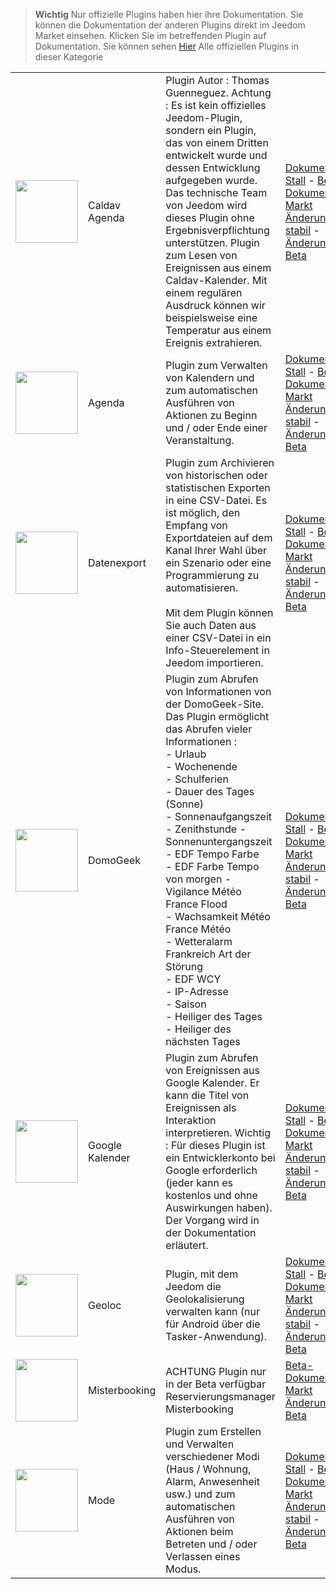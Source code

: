 
>**Wichtig**
>Nur offizielle Plugins haben hier ihre Dokumentation. Sie können die Dokumentation der anderen Plugins direkt im Jeedom Market einsehen. Klicken Sie im betreffenden Plugin auf Dokumentation.
>Sie können sehen [Hier](https://market.jeedom.com/index.php?v=d&p=market&type=plugin&categorie=organization) Alle offiziellen Plugins in dieser Kategorie


| | | | |
|--- | --- | --- | ---|
|<img src="caldav/caldav_icon.png" class="pluginLogo" width="100" />|Caldav Agenda|Plugin Autor : Thomas Guenneguez. Achtung : Es ist kein offizielles Jeedom-Plugin, sondern ein Plugin, das von einem Dritten entwickelt wurde und dessen Entwicklung aufgegeben wurde. Das technische Team von Jeedom wird dieses Plugin ohne Ergebnisverpflichtung unterstützen. Plugin zum Lesen von Ereignissen aus einem Caldav-Kalender. Mit einem regulären Ausdruck können wir beispielsweise eine Temperatur aus einem Ereignis extrahieren.|[Dokumentation Stall](caldav/index.md) - [Beta-Dokumentation](caldav/beta/index.md)<br/>[Markt](https://market.jeedom.com/index.php?v=d&p=market_display&id=1149)<br/>[Änderungsprotokoll stabil](caldav/changelog.md) - [Änderungsprotokoll Beta](caldav/beta/changelog.md)|
|<img src="calendar/calendar_icon.png" class="pluginLogo" width="100" />|Agenda|Plugin zum Verwalten von Kalendern und zum automatischen Ausführen von Aktionen zu Beginn und / oder Ende einer Veranstaltung.|[Dokumentation Stall](calendar/index.md) - [Beta-Dokumentation](calendar/beta/index.md)<br/>[Markt](https://market.jeedom.com/index.php?v=d&p=market_display&id=57)<br/>[Änderungsprotokoll stabil](calendar/changelog.md) - [Änderungsprotokoll Beta](calendar/beta/changelog.md)|
|<img src="dataexport/dataexport_icon.png" class="pluginLogo" width="100" />|Datenexport|Plugin zum Archivieren von historischen oder statistischen Exporten in eine CSV-Datei. Es ist möglich, den Empfang von Exportdateien auf dem Kanal Ihrer Wahl über ein Szenario oder eine Programmierung zu automatisieren.<br/><br/>Mit dem Plugin können Sie auch Daten aus einer CSV-Datei in ein Info-Steuerelement in Jeedom importieren.|[Dokumentation Stall](dataexport/index.md) - [Beta-Dokumentation](dataexport/beta/index.md)<br/>[Markt](https://market.jeedom.com/index.php?v=d&p=market_display&id=4057)<br/>[Änderungsprotokoll stabil](dataexport/changelog.md) - [Änderungsprotokoll Beta](dataexport/beta/changelog.md)|
|<img src="domogeek/domogeek_icon.png" class="pluginLogo" width="100" />|DomoGeek|Plugin zum Abrufen von Informationen von der DomoGeek-Site. Das Plugin ermöglicht das Abrufen vieler Informationen : <br>- Urlaub <br>- Wochenende <br>- Schulferien <br>- Dauer des Tages (Sonne) <br>- Sonnenaufgangszeit <br>- Zenithstunde - Sonnenuntergangszeit <br>- EDF Tempo Farbe <br>- EDF Farbe Tempo von morgen - Vigilance Météo France Flood <br>- Wachsamkeit Météo France Météo <br>- Wetteralarm Frankreich Art der Störung <br>- EDF WCY <br>- IP-Adresse <br>- Saison <br>- Heiliger des Tages <br>- Heiliger des nächsten Tages|[Dokumentation Stall](domogeek/index.md) - [Beta-Dokumentation](domogeek/beta/index.md)<br/>[Markt](https://market.jeedom.com/index.php?v=d&p=market_display&id=250)<br/>[Änderungsprotokoll stabil](domogeek/changelog.md) - [Änderungsprotokoll Beta](domogeek/beta/changelog.md)|
|<img src="gCalendar/gCalendar_icon.png" class="pluginLogo" width="100" />|Google Kalender|Plugin zum Abrufen von Ereignissen aus Google Kalender. Er kann die Titel von Ereignissen als Interaktion interpretieren. Wichtig : Für dieses Plugin ist ein Entwicklerkonto bei Google erforderlich (jeder kann es kostenlos und ohne Auswirkungen haben). Der Vorgang wird in der Dokumentation erläutert.|[Dokumentation Stall](gCalendar/index.md) - [Beta-Dokumentation](gCalendar/beta/index.md)<br/>[Markt](https://market.jeedom.com/index.php?v=d&p=market_display&id=3318)<br/>[Änderungsprotokoll stabil](gCalendar/changelog.md) - [Änderungsprotokoll Beta](gCalendar/beta/changelog.md)|
|<img src="geoloc/geoloc_icon.png" class="pluginLogo" width="100" />|Geoloc|Plugin, mit dem Jeedom die Geolokalisierung verwalten kann (nur für Android über die Tasker-Anwendung).|[Dokumentation Stall](geoloc/index.md) - [Beta-Dokumentation](geoloc/beta/index.md)<br/>[Markt](https://market.jeedom.com/index.php?v=d&p=market_display&id=12)<br/>[Änderungsprotokoll stabil](geoloc/changelog.md) - [Änderungsprotokoll Beta](geoloc/beta/changelog.md)|
|<img src="misterbooking/beta/misterbooking_icon.png" class="pluginLogo" width="100" />|Misterbooking|ACHTUNG Plugin nur in der Beta verfügbar<br/>Reservierungsmanager Misterbooking|[Beta-Dokumentation](misterbooking/beta/index.md)<br/>[Markt](https://market.jeedom.com/index.php?v=d&p=market_display&id=4463)<br/>[Änderungsprotokoll Beta](misterbooking/beta/changelog.md)|
|<img src="mode/mode_icon.png" class="pluginLogo" width="100" />|Mode|Plugin zum Erstellen und Verwalten verschiedener Modi (Haus / Wohnung, Alarm, Anwesenheit usw.) und zum automatischen Ausführen von Aktionen beim Betreten und / oder Verlassen eines Modus.|[Dokumentation Stall](mode/index.md) - [Beta-Dokumentation](mode/beta/index.md)<br/>[Markt](https://market.jeedom.com/index.php?v=d&p=market_display&id=1929)<br/>[Änderungsprotokoll stabil](mode/changelog.md) - [Änderungsprotokoll Beta](mode/beta/changelog.md)|
